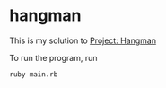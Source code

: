 # hangman
<p>This is my solution to <a href="">Project: Hangman</a></p>
<p>To run the program, run</p>
<code>ruby main.rb</code>
